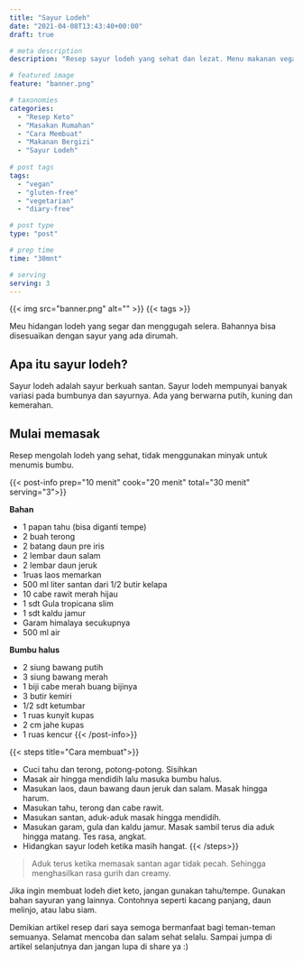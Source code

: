 ```yaml
---
title: "Sayur Lodeh"
date: "2021-04-08T13:43:40+00:00"
draft: true

# meta description
description: "Resep sayur lodeh yang sehat dan lezat. Menu makanan vegan yang menggugah selera"

# featured image
feature: "banner.png"

# taxonomies
categories:
  - "Resep Keto"
  - "Masakan Rumahan"
  - "Cara Membuat"
  - "Makanan Bergizi"
  - "Sayur Lodeh"
  
# post tags
tags:
  - "vegan"
  - "gluten-free"
  - "vegetarian"
  - "diary-free"

# post type
type: "post"

# prep time
time: "30mnt"

# serving
serving: 3
---
```


{{< img src="banner.png" alt="" >}}
{{< tags >}}

Meu hidangan lodeh yang segar dan menggugah selera. Bahannya bisa disesuaikan dengan sayur yang ada dirumah.

## Apa itu sayur lodeh?

Sayur lodeh adalah sayur berkuah santan. Sayur lodeh mempunyai banyak variasi pada bumbunya dan sayurnya. Ada yang berwarna putih, kuning dan kemerahan.

## Mulai memasak

Resep mengolah lodeh yang sehat, tidak menggunakan minyak untuk menumis bumbu.

{{< post-info prep="10 menit" cook="20 menit" total="30 menit" serving="3">}}

__Bahan__

-   1 papan tahu (bisa diganti tempe)
-   2 buah terong
-   2 batang daun pre iris
-   2 lembar daun salam
-   2 lembar daun jeruk
-   1ruas laos memarkan
-   500 ml liter santan dari 1/2 butir kelapa
-   10 cabe rawit merah hijau
-   1 sdt Gula tropicana slim
-   1 sdt kaldu jamur
-   Garam himalaya secukupnya
-   500 ml air

__Bumbu halus__

-   2 siung bawang putih
-   3 siung bawang merah
-   1 biji cabe merah buang bijinya
-   3 butir kemiri
-   1/2 sdt ketumbar
-   1 ruas kunyit kupas
-   2 cm jahe kupas
-   1 ruas kencur
{{< /post-info>}}

{{< steps title="Cara membuat">}}
-   Cuci tahu dan terong, potong-potong. Sisihkan
-   Masak air hingga mendidih lalu masuka bumbu halus.
-   Masukan laos, daun bawang daun jeruk dan salam. Masak hingga harum.
-   Masukan tahu, terong dan cabe rawit.
-   Masukan santan, aduk-aduk masak hingga mendidih.
-   Masukan garam, gula dan kaldu jamur. Masak sambil terus dia aduk hingga matang. Tes rasa, angkat.
-   Hidangkan sayur lodeh ketika masih hangat.
{{< /steps>}}

> Aduk terus ketika memasak santan agar tidak pecah. Sehingga menghasilkan rasa gurih dan creamy.

Jika ingin membuat lodeh diet keto, jangan gunakan tahu/tempe. Gunakan bahan sayuran yang lainnya. Contohnya seperti kacang panjang, daun melinjo, atau labu siam.

Demikian artikel resep dari saya semoga bermanfaat bagi teman-teman semuanya. Selamat mencoba dan salam sehat selalu. Sampai jumpa di artikel selanjutnya dan jangan lupa di share ya :)
